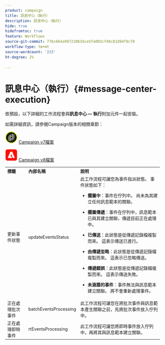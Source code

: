 ```yaml
---
product: campaign
title: 訊息中心（執行）
description: 訊息中心（執行）
hide: true
hidefromtoc: true
feature: Workflows
source-git-commit: 776c664a99721063dce5fa003cf40c81d94f8c78
workflow-type: tm+mt
source-wordcount: '223'
ht-degree: 2%

---
```



# 訊息中心（執行）{#message-center-execution}



依預設，以下詳細的工作流程會與&#x200B;**訊息中心 — 執行**&#x200B;附加元件一起安裝。

如需詳細資訊，請參閱Campaign版本的相關章節：

![](assets/do-not-localize/v7.jpeg) [Campaign v7檔案](../../message-center/using/about-transactional-messaging.md)

![](assets/do-not-localize/v8.png) [Campaign v8檔案](https://experienceleague.adobe.com/docs/campaign/campaign-v8/send/transactional.html)

<table> 
 <tbody> 
  <tr> 
   <td> <strong>標籤</strong><br /> </td> 
   <td> <strong>內部名稱</strong><br /> </td> 
   <td> <strong>說明</strong><br /> </td> 
  </tr> 
  <tr> 
   <td> <span class="uicontrol">更新事件狀態</span> <br /> </td> 
   <td> <span class="uicontrol">updateEventsStatus</span> <br /> </td> 
   <td> 此工作流程可讓您為事件指派狀態。 事件狀態如下： <br /> 
    <ul> 
     <li> <p><strong>擱置中</strong>：事件在佇列中。 尚未為其建立任何訊息範本的關聯。</p> </li> 
     <li> <p><strong>擱置傳遞</strong>：事件在佇列中，訊息範本已與其建立關聯，傳遞目前正在處理中。</p> </li> 
     <li> <p><strong>已傳送</strong>：此狀態是從傳遞記錄檔複製而來。 這表示傳送已進行。</p> </li> 
     <li> <p><strong>由傳遞忽略</strong>：此狀態是從傳遞記錄檔複製而來。 這表示已忽略傳送。</p> </li> 
     <li> <p><strong>傳遞錯誤</strong>：此狀態是從傳遞記錄檔複製而來。 這表示傳送失敗。</p> </li> 
     <li> <p><strong>未涵蓋的事件</strong>：事件無法與訊息範本建立關聯。 將不會重新處理事件。</p> </li> 
    </ul> </td> 
  </tr> 
  <tr> 
   <td> <span class="uicontrol">正在處理批次事件</span> <br /> </td> 
   <td> <span class="uicontrol">batchEventsProcessing</span> <br /> </td> 
   <td> 此工作流程可讓您在將批次事件與訊息範本產生關聯之前，先將批次事件放入佇列中。<br /> </td> 
  </tr> 
  <tr> 
   <td> <span class="uicontrol">正在處理即時事件</span> <br /> </td> 
   <td> <span class="uicontrol">rtEventsProcessing</span> <br /> </td> 
   <td> 此工作流程可讓您將即時事件放入佇列中，再將其與訊息範本建立關聯。<br /> </td> 
  </tr> 
 </tbody> 
</table>

